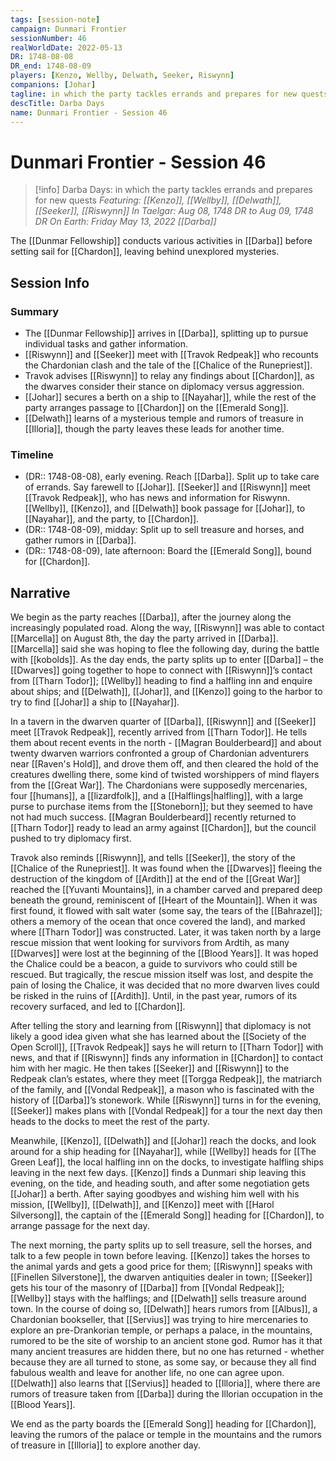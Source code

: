 ```yaml
---
tags: [session-note]
campaign: Dunmari Frontier
sessionNumber: 46
realWorldDate: 2022-05-13
DR: 1748-08-08
DR_end: 1748-08-09
players: [Kenzo, Wellby, Delwath, Seeker, Riswynn]
companions: [Johar]
tagline: in which the party tackles errands and prepares for new quests
descTitle: Darba Days
name: Dunmari Frontier - Session 46
---
```

# Dunmari Frontier - Session 46

>[!info] Darba Days: in which the party tackles errands and prepares for new quests
> *Featuring: [[Kenzo]], [[Wellby]], [[Delwath]], [[Seeker]], [[Riswynn]]*
> *In Taelgar: Aug 08, 1748 DR to Aug 09, 1748 DR*
> *On Earth: Friday May 13, 2022*
> *[[Darba]]*

The [[Dunmar Fellowship]] conducts various activities in [[Darba]] before setting sail for [[Chardon]], leaving behind unexplored mysteries.

## Session Info
### Summary
- The [[Dunmar Fellowship]] arrives in [[Darba]], splitting up to pursue individual tasks and gather information.
- [[Riswynn]] and [[Seeker]] meet with [[Travok Redpeak]] who recounts the Chardonian clash and the tale of the [[Chalice of the Runepriest]].
- Travok advises [[Riswynn]] to relay any findings about [[Chardon]], as the dwarves consider their stance on diplomacy versus aggression.
- [[Johar]] secures a berth on a ship to [[Nayahar]], while the rest of the party arranges passage to [[Chardon]] on the [[Emerald Song]].
- [[Delwath]] learns of a mysterious temple and rumors of treasure in [[Illoria]], though the party leaves these leads for another time.

### Timeline
- (DR:: 1748-08-08), early evening. Reach [[Darba]]. Split up to take care of errands. Say farewell to [[Johar]]. [[Seeker]] and [[Riswynn]] meet [[Travok Redpeak]], who has news and information for Riswynn. [[Wellby]], [[Kenzo]], and [[Delwath]] book passage for [[Johar]], to [[Nayahar]], and the party, to [[Chardon]].  
- (DR:: 1748-08-09), midday: Split up to sell treasure and horses, and gather rumors in [[Darba]]. 
- (DR:: 1748-08-09), late afternoon: Board the [[Emerald Song]], bound for [[Chardon]].

## Narrative
We begin as the party reaches [[Darba]], after the journey along the increasingly populated road. Along the way, [[Riswynn]] was able to contact [[Marcella]] on August 8th, the day the party arrived in [[Darba]]. [[Marcella]] said she was hoping to flee the following day, during the battle with [[kobolds]]. As the day ends, the party splits up to enter [[Darba]] – the [[Dwarves]] going together to hope to connect with [[Riswynn]]’s contact from [[Tharn Todor]]; [[Wellby]] heading to find a halfling inn and enquire about ships; and [[Delwath]], [[Johar]], and [[Kenzo]] going to the harbor to try to find [[Johar]] a ship to [[Nayahar]]. 

In a tavern in the dwarven quarter of [[Darba]], [[Riswynn]] and [[Seeker]] meet [[Travok Redpeak]], recently arrived from [[Tharn Todor]]. He tells them about recent events in the north - [[Magran Boulderbeard]]  and about twenty dwarven warriors confronted a group of Chardonian adventurers near [[Raven's Hold]], and drove them off, and then cleared the hold of the creatures dwelling there, some kind of twisted worshippers of mind flayers from the [[Great War]]. The Chardonians were supposedly mercenaries, four [[humans]], a [[lizardfolk]], and a [[Halflings|halfling]], with a large purse to purchase items from the [[Stoneborn]]; but they seemed to have not had much success. [[Magran Boulderbeard]] recently returned to [[Tharn Todor]] ready to lead an army against [[Chardon]], but the council pushed to try diplomacy first. 

Travok also reminds [[Riswynn]], and tells [[Seeker]], the story of the [[Chalice of the Runepriest]]. It was found when the [[Dwarves]] fleeing the destruction of the kingdom of [[Ardith]] at the end of the [[Great War]] reached the [[Yuvanti Mountains]], in a chamber carved and prepared deep beneath the ground, reminiscent of [[Heart of the Mountain]]. When it was first found, it flowed with salt water (some say, the tears of the [[Bahrazel]]; others a memory of the ocean that once covered the land), and marked where [[Tharn Todor]] was constructed. Later, it was taken north by a large rescue mission that went looking for survivors from Ardtih, as many [[Dwarves]] were lost at the beginning of the [[Blood Years]]. It was hoped the Chalice could be a beacon, a guide to survivors who could still be rescued. But tragically, the rescue mission itself was lost, and despite the pain of losing the Chalice, it was decided that no more dwarven lives could be risked in the ruins of [[Ardith]]. Until, in the past year, rumors of its recovery surfaced, and led to [[Chardon]]. 

After telling the story and learning from [[Riswynn]] that diplomacy is not likely a good idea given what she has learned about the [[Society of the Open Scroll]], [[Travok Redpeak]] says he will return to [[Tharn Todor]] with news, and that if [[Riswynn]] finds any information in [[Chardon]] to contact him with her magic. He then takes [[Seeker]] and [[Riswynn]] to the Redpeak clan’s estates, where they meet [[Torgga Redpeak]], the matriarch of the family, and [[Vondal Redpeak]], a mason who is fascinated with the history of [[Darba]]’s stonework. While [[Riswynn]] turns in for the evening, [[Seeker]] makes plans with [[Vondal Redpeak]] for a tour the next day then heads to the docks to meet the rest of the party. 

Meanwhile, [[Kenzo]], [[Delwath]] and [[Johar]] reach the docks, and look around for a ship heading for [[Nayahar]], while [[Wellby]] heads for [[The Green Leaf]], the local halfling inn on the docks, to investigate halfling ships leaving in the next few days. [[Kenzo]] finds a Dunmari ship leaving this evening, on the tide, and heading south, and after some negotiation gets [[Johar]] a berth. After saying goodbyes and wishing him well with his mission, [[Wellby]], [[Delwath]], and [[Kenzo]] meet with [[Harol Silversong]], the captain of the [[Emerald Song]] heading for [[Chardon]], to arrange passage for the next day. 

The next morning, the party splits up to sell treasure, sell the horses, and talk to a few people in town before leaving. [[Kenzo]] takes the horses to the animal yards and gets a good price for them; [[Riswynn]] speaks with [[Finellen Silverstone]], the dwarven antiquities dealer in town; [[Seeker]] gets his tour of the masonry of [[Darba]] from [[Vondal Redpeak]]; [[Wellby]] stays with the halflings; and [[Delwath]] sells treasure around town. In the course of doing so, [[Delwath]] hears rumors from [[Albus]], a Chardonian bookseller, that [[Servius]] was trying to hire mercenaries to explore an pre-Drankorian temple, or perhaps a palace, in the mountains, rumored to be the site of worship to an ancient stone god. Rumor has it that many ancient treasures are hidden there, but no one has returned - whether because they are all turned to stone, as some say, or because they all find fabulous wealth and leave for another life, no one can agree upon. [[Delwath]] also learns that [[Servius]] headed to [[Illoria]], where there are rumors of treasure taken from [[Darba]] during the Illorian occupation in the [[Blood Years]]. 

We end as the party boards the [[Emerald Song]] heading for [[Chardon]], leaving the rumors of the palace or temple in the mountains and the rumors of treasure in [[Illoria]] to explore another day.
